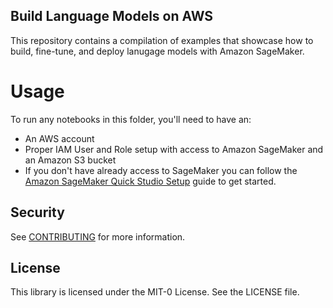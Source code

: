 ## Build Language Models on AWS

This repository contains a compilation of examples that showcase how to build, fine-tune, and deploy lanugage models with Amazon SageMaker.

# Usage
To run any notebooks in this folder, you'll need to have an:

- An AWS account
- Proper IAM User and Role setup with access to Amazon SageMaker and an Amazon S3 bucket
- If you don't have already access to SageMaker you can follow the [Amazon SageMaker Quick Studio Setup](https://docs.aws.amazon.com/sagemaker/latest/dg/onboard-quick-start.html) guide to get started.

## Security

See [CONTRIBUTING](CONTRIBUTING.md#security-issue-notifications) for more information.

## License

This library is licensed under the MIT-0 License. See the LICENSE file.

